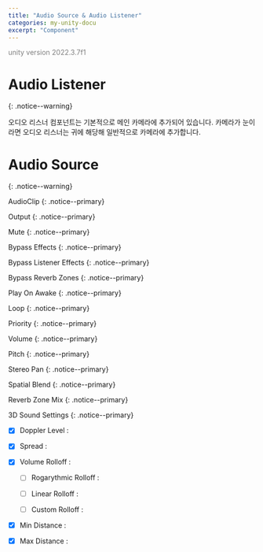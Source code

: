 ```yaml
---
title: "Audio Source & Audio Listener"
categories: my-unity-docu
excerpt: "Component"
---
```


<span style="color:gray">unity version 2022.3.7f1</span>

# Audio Listener
{: .notice--warning}

오디오 리스너 컴포넌트는 기본적으로 메인 카메라에 추가되어 있습니다. 카메라가 눈이라면 오디오 리스너는 귀에 해당해 일반적으로 카메라에 추가합니다.

# Audio Source
{: .notice--warning}

AudioClip
{: .notice--primary}

Output
{: .notice--primary}

Mute
{: .notice--primary}

Bypass Effects
{: .notice--primary}

Bypass Listener Effects
{: .notice--primary}

Bypass Reverb Zones
{: .notice--primary}

Play On Awake
{: .notice--primary}

Loop
{: .notice--primary}

Priority
{: .notice--primary}

Volume
{: .notice--primary}

Pitch
{: .notice--primary}

Stereo Pan
{: .notice--primary}

Spatial Blend
{: .notice--primary}

Reverb Zone Mix
{: .notice--primary}

3D Sound Settings
{: .notice--primary}

- [X] Doppler Level : 

- [X] Spread : 

- [X] Volume Rolloff : 

  + [ ] Rogarythmic Rolloff : 

  + [ ] Linear Rolloff : 

  + [ ] Custom Rolloff : 

- [X] Min Distance : 

- [X] Max Distance : 
